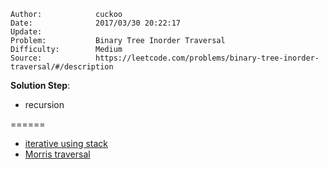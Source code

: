 
    Author:            cuckoo
    Date:              2017/03/30 20:22:17
    Update:            
    Problem:           Binary Tree Inorder Traversal
    Difficulty:        Medium
    Source:            https://leetcode.com/problems/binary-tree-inorder-traversal/#/description

__Solution Step__:
 - recursion

======
 - [iterative using stack](https://discuss.leetcode.com/topic/14475/clear-c-solutions-iterative-recursive-and-morris-traversal-3-different-solutions/2)
 - [Morris traversal](https://discuss.leetcode.com/topic/14475/clear-c-solutions-iterative-recursive-and-morris-traversal-3-different-solutions)
